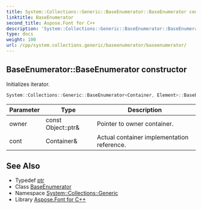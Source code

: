 ```yaml
---
title: System::Collections::Generic::BaseEnumerator::BaseEnumerator constructor
linktitle: BaseEnumerator
second_title: Aspose.Font for C++
description: 'System::Collections::Generic::BaseEnumerator::BaseEnumerator constructor. Initializes iterator in C++.'
type: docs
weight: 100
url: /cpp/system.collections.generic/baseenumerator/baseenumerator/
---
```

## BaseEnumerator::BaseEnumerator constructor


Initializes iterator.

```cpp
System::Collections::Generic::BaseEnumerator<Container, Element>::BaseEnumerator(const Object::ptr &owner, Container &cont)
```


| Parameter | Type | Description |
| --- | --- | --- |
| owner | const Object::ptr\& | Pointer to owner container. |
| cont | Container\& | Actual container implementation reference. |

## See Also

* Typedef [ptr](../../../system/object/ptr/)
* Class [BaseEnumerator](../)
* Namespace [System::Collections::Generic](../../)
* Library [Aspose.Font for C++](../../../)
